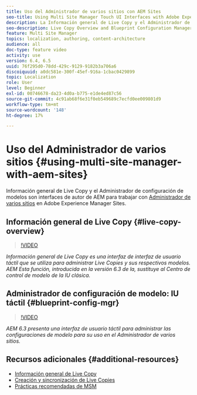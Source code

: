 ```yaml
---
title: Uso del Administrador de varios sitios con AEM Sites
seo-title: Using Multi Site Manager Touch UI Interfaces with Adobe Experience Manager
description: La Información general de Live Copy y el Administrador de configuración de modelo son interfaces táctiles habilitadas para IU para trabajar con el Administrador de varios sitios.
seo-description: Live Copy Overview and Blueprint Configuration Manager are Touch UI Enabled interfaces for working with Multi Site Manager with Adobe Experience Manager.
feature: Multi Site Manager
topics: localization, authoring, content-architecture
audience: all
doc-type: feature video
activity: use
version: 6.4, 6.5
uuid: 76f295d0-78dd-429c-9129-9182b3a706a6
discoiquuid: a0dc581e-300f-45ef-916a-1cbac0429899
topic: Localization
role: User
level: Beginner
exl-id: 00746678-da23-4d0a-b775-e1de4ed87c56
source-git-commit: 4c91ab68f6e31f0eb549689c7ecfd0ee009801d9
workflow-type: tm+mt
source-wordcount: '148'
ht-degree: 17%

---
```


# Uso del Administrador de varios sitios {#using-multi-site-manager-with-aem-sites}

Información general de Live Copy y el Administrador de configuración de modelos son interfaces de autor de AEM para trabajar con [Administrador de varios sitios](https://experienceleague.adobe.com/docs/experience-manager-cloud-service/content/sites/administering/reusing-content/msm-and-translation.html?lang=es) en Adobe Experience Manager Sites.

## Información general de Live Copy {#live-copy-overview}

>[!VIDEO](https://video.tv.adobe.com/v/17054?quality=12&learn=on)

*Información general de Live Copy es una interfaz de interfaz de usuario táctil que se utiliza para administrar Live Copies y sus respectivos modelos. AEM Esta función, introducida en la versión 6.3 de la, sustituye al Centro de control de modelo de la IU clásica.*

## Administrador de configuración de modelo: IU táctil {#blueprint-config-mgr}

>[!VIDEO](https://video.tv.adobe.com/v/17056?quality=12&learn=on)

*AEM 6.3 presenta una interfaz de usuario táctil para administrar las configuraciones de modelo para su uso en el Administrador de varios sitios.*

## Recursos adicionales {#additional-resources}

* [Información general de Live Copy](https://helpx.adobe.com/experience-manager/6-5/sites/administering/using/msm-livecopy-overview.html)
* [Creación y sincronización de Live Copies](https://helpx.adobe.com/experience-manager/6-5/sites/administering/using/msm-livecopy.html)
* [Prácticas recomendadas de MSM](https://helpx.adobe.com/experience-manager/6-5/sites/administering/using/msm-best-practices.html)
